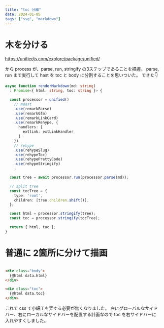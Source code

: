 ```yaml
---
title: "toc 分離"
date: 2024-01-05
tags: ["ssg", "markdown"]
---
```


# 木を分ける

https://unifiedjs.com/explore/package/unified/

から process が、parse, run, stringify の3ステップであることを把握。
parse, run まで実行して hast を toc と body に分割することを思いついた。
できた👇

```ts
async function renderMarkdown(md: string)
  : Promise<{ html: string, toc: string }> {

  const processor = unified()
    // mdast
    .use(remarkParse)
    .use(remarkGfm)
    .use(remarkLinkCard)
    .use(remarkRehype, {
      handlers: {
        extlink: extLinkHandler
      }
    })
    // rehype
    .use(rehypeSlug)
    .use(rehypeToc)
    .use(rehypePrettyCode)
    .use(rehypeStringify)
    ;

  const tree = await processor.run(processor.parse(md));

  // split tree
  const tocTree = {
    type: 'root',
    children: [tree.children.shift()],
  };

  const html = processor.stringify(tree);
  const toc = processor.stringify(tocTree);

  return { html, toc };
}
```

# 普通に 2箇所に分けて描画

```html

<div class="body">
  {@html data.html}
</div>

<div class="toc">
  {@html data.toc}
</div>
```

これで css で小細工を弄する必要が無くなりました。
左にグローバルなサイドバー、右にローカルなサイドバーを配置する計画なので toc を右サイドバーに入れやすくしました。

